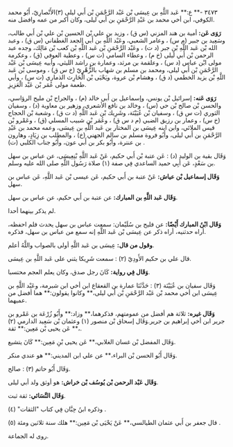 ٣٤٧٣ -** ع:** عَبد اللَّهِ بن عِيسَى بْن عَبْد الرَّحْمَنِ بْن أَبي ليلى (٣)الأَنْصارِيّ، أَبُو محمد الكوفي، ابن أخي محمد بن عَبْدِ الرَّحْمَنِ بن أَبي ليلى، وكان أكبر من عمه وافضل منه.

**رَوَى عَن:** أمية بن هند المزني (س ق) ، وزيد بن علي بْن الحسين بْن علي بْن أَبي طالب، وسَعِيد بن جبير (م س) ، وعامر الشعبي، وعَبْد اللَّهِ بن أَبي الجعد الغطفاني (س ق) ، وعبد الله بْن عَبد اللَّهِ بْنِ جبر (د ت) ، وعَبْد الرَّحْمَنِ بْن عَبد اللَّهِ بْن كعب بْن مَالِك، وجده عبد الرحمن بْن أَبي ليلى (خ م) ، وعطاء السامي (ت س) ، وعطية العوفي (ق) ، وعكرمة مولى ابْن عباس (د س) ، وعلقمة بن مرثد، وعمارة بن راشد الليثي، وأبيه عِيسَى بْن عَبْد الرَّحْمَنِ بْن أَبي ليلى، ومحمد بن مسلم بن شهاب بالزُّهْرِيّ (خ س ق) ، وموسى بْن عَبد اللَّهِ بْن يزيد الخطمي (د ق) ، وهشام بْن عروة، ويَحْيَى بْن الْحَارِث الذماري (ت س) ، وأبي طعمة مولى عُمَر بْن عَبْد الْعَزِيزِ.

**رَوَى عَنه:** إسرائيل بْن يونس، وإسماعيل بن أَبي خالد (م) ، والجراح بْن مليح الرؤاسي، والحسن بْن صالح بْن حي (س) ، وخالد بن نافع الأشعري، وزهير بن معاوية (د) ، وسفيان الثوري (ت س ق) ، وسفيان بْن عُيَيْنَة، وشَرِيك بْن عَبد اللَّهِ (د ت ق) ، وشعبة بْن الحجاج (خ س) ، وعمار بن رزيق الضبي (م د س ق) ، وعُمَر بْن شبيب المسلي (ق) ، وعَمْرو بْن قيس الملائي، وابن ابنه عِيسَى بن المختار بن عَبد اللَّهِ بن عِيسَى، وعمه محمد بن عَبْدِ الرَّحْمَنِ بن أَبي ليلى، وأَبُو فروة مسلم بن سالم الجهني (خ) ، والمطلب بن زِيَادٍ، وهارون بن عنترة، وأَبُو بكر بن أَبي عون، وأَبُو جناب الكلبي (ت) .

وَقَال بقية بن الوليد (د) : عَن عتبة بْن أَبي حكيم، عَنْ عَبد اللَّهِ بْنِعِيسَى، عن عباس بن سهل بن سَعْدٍ، عَن أَبِي حميد الساعدي فِي صفة (١) صلاة رَسُول اللَّهِ صلى الله عليه وسلم.

**وَقَال إسماعيل بْن عياش:** عَنْ عتبة بن أَبي حكيم، عَن عيسى بْن عَبد اللَّهِ، عَن عباس بن سهل.

**وَقَال عَبد اللَّهِ بن المبارك:** عن عتبة بن أَبي حكيم، عن عباس بن سهل.

لم يذكر بينهما أحدا.

**وَقَال ابْنُ المبارك أَيْضًا:** عن فليح بن سُلَيْمان: سمعت عباس بن سهل يحدث فلم احفظه، أراه حدثنيه، أراه ذكر عن عِيسَى بْن عَبد اللَّهِ إنه سمع من عباس بن سهل، فذكره.

**وقول من قال:** عِيسَى بن عَبد اللَّهِ أولى بالصواب واللَّهُ أعلم.

قال علي بن حكيم الأَودِيّ (٢) : سمعت شَرِيكا يثني على عَبد اللَّهِ بن عِيسَى.

**وَقَال فِي رواية:** كَانَ رجل صدق، وكان يعلم العجم محتسبا.

وَقَال سفيان بن عُيَيْنَة (٣) : حَدَّثَنَا عمارة بن القعقاع ابن أخي ابن شبرمة، وعَبْد اللَّهِ بن عِيسَى ابن أخي محمد بْن عَبْد الرَّحْمَنِ بْن أَبي ليلى،** وكانوا يقولون:** هما أفضل من عميهما.

**وَقَال غيره:** ثلاثة هم أفضل من عمومتهم، فذكرهما،** وزاد:** وأَبُو زُرْعَة بن عَمْرو بن جرير ابن أخي إبراهيم بن جرير.وَقَال إسحاق بْن منصور (١) وعثمان بْن سَعِيد الدارمي (٢) ،** عَن يحيى بْن مَعِين:** ثقة.

وَقَال المفضل بْن غسان الغلابي،** عَن يحيى بْنِ مَعِين:** كَانَ يتشيع.

وَقَال أَبُو الحسن بْن البراء،** عن علي ابن المديني:** هو عندي منكر.

وَقَال أَبُو حاتم (٣) : صالح.

**وَقَال عَبْد الرحمن بْن يُوسُف بْن خراش:** هو أوثق ولد أبي ليلى.

**وَقَال النَّسَائي:** ثقة ثبت.

وذكره ابنُ حِبَّان فِي كتاب "الثقات" (٤) .

قال جعفر بن أَبي عثمان الطيالسي،** عَنْ يَحْيَى بْن مَعِين:** هلك سنة ثلاثين ومئة (٥) .

روى له الجماعة.